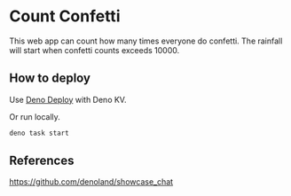 # Count Confetti

This web app can count how many times everyone do confetti. The rainfall will start when
confetti counts exceeds 10000.

## How to deploy

Use [Deno Deploy](https://deno.com/deploy) with Deno KV.

Or run locally.

```sh
deno task start
```

## References

<https://github.com/denoland/showcase_chat>
